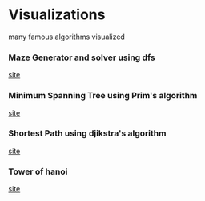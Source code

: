 # Visualizations
many famous algorithms visualized

###  Maze Generator and solver using dfs 
[site](http://yogeshpandey.me/maze)

### Minimum Spanning Tree using Prim's algorithm
[site](http://yogeshpandey.me/visualizations/minimum_spanning_tree/)

### Shortest Path using djikstra's algorithm
[site](http://yogeshpandey.me/visualizations/shortest_path_visualization/)

### Tower of hanoi 
[site](http://yogeshpandey.me/visualizations/tower_of_hanoi/)
